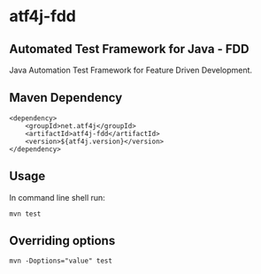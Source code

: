 # atf4j-fdd

## Automated Test Framework for Java - FDD

Java Automation Test Framework for Feature Driven Development.

## Maven Dependency

	<dependency>
		<groupId>net.atf4j</groupId>
		<artifactId>atf4j-fdd</artifactId>
		<version>${atf4j.version}</version>
	</dependency>

## Usage

In command line shell run:

    mvn test

## Overriding options

    mvn -Doptions="value" test
